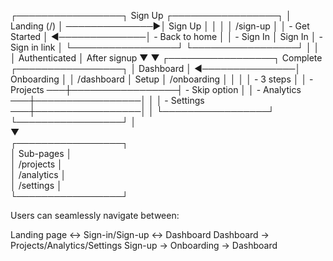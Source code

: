 ┌─────────────────┐    Sign Up     ┌─────────────────┐
│   Landing (/)   │ ──────────────▶│   Sign Up       │
│                 │                │   /sign-up      │
│  - Get Started  │ ◀──────────────│  - Back to home │
│  - Sign In      │    Sign In     │  - Sign in link │
└─────────────────┘                └─────────────────┘
         │                                   │
         │ Authenticated                     │ After signup
         ▼                                   ▼
┌─────────────────┐   Complete      ┌─────────────────┐
│   Dashboard     │ ◀───────────────│   Onboarding    │
│   /dashboard    │    Setup        │   /onboarding   │
│                 │                 │  - 3 steps      │
│  - Projects  ───┼─────────────────┤  - Skip option  │
│  - Analytics ───┼─────────────────│                 │
│  - Settings  ───┼─────────────────│                 │
└─────────────────┘                 └─────────────────┘
         │                                   
         ▼                                   
┌─────────────────┐                         
│   Sub-pages     │                         
│  /projects      │                         
│  /analytics     │                         
│  /settings      │                         
└─────────────────┘                         

Users can seamlessly navigate between:

Landing page ↔ Sign-in/Sign-up ↔ Dashboard
Dashboard → Projects/Analytics/Settings
Sign-up → Onboarding → Dashboard